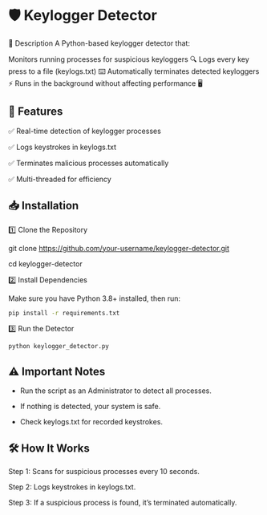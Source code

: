 
# 🛡️ Keylogger Detector

📌 Description
A Python-based keylogger detector that:

Monitors running processes for suspicious keyloggers 🔍
Logs every key press to a file (keylogs.txt) ⌨️
Automatically terminates detected keyloggers ⚡
Runs in the background without affecting performance 🖥️

## 🚀 Features

✅ Real-time detection of keylogger processes

✅ Logs keystrokes in keylogs.txt

✅ Terminates malicious processes automatically

✅ Multi-threaded for efficiency

## 📥 Installation

1️⃣ Clone the Repository

git clone https://github.com/your-username/keylogger-detector.git

cd keylogger-detector

2️⃣ Install Dependencies

Make sure you have Python 3.8+ installed, then run:

```bash
pip install -r requirements.txt
```

3️⃣ Run the Detector

```bash
python keylogger_detector.py
```
## ⚠️ Important Notes

* Run the script as an Administrator to detect all processes.

* If nothing is detected, your system is safe.

* Check keylogs.txt for recorded keystrokes.
## 🛠 How It Works

Step 1: Scans for suspicious processes every 10 seconds.

Step 2: Logs keystrokes in keylogs.txt.

Step 3: If a suspicious process is found, it’s terminated automatically.
